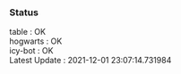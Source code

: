 ### Status


table : OK  
hogwarts : OK  
icy-bot : OK  
Latest Update : 2021-12-01 23:07:14.731984
